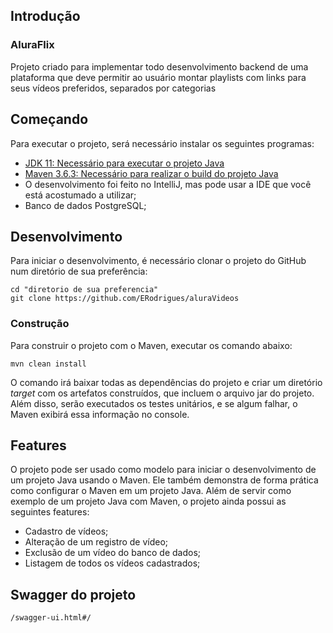 ## Introdução 
### AluraFlix
Projeto criado para implementar todo desenvolvimento backend de uma plataforma que deve permitir ao usuário montar playlists com links para seus vídeos preferidos, separados por categorias

## Começando

Para executar o projeto, será necessário instalar os seguintes programas:

- [JDK 11: Necessário para executar o projeto Java](https://www.oracle.com/br/java/technologies/javase-jdk11-downloads.html)
- [Maven 3.6.3: Necessário para realizar o build do projeto Java](https://maven.apache.org/docs/3.6.3/release-notes.html)
- O desenvolvimento foi feito no IntelliJ, mas pode usar a IDE que você está acostumado a utilizar;
- Banco de dados PostgreSQL;

## Desenvolvimento

Para iniciar o desenvolvimento, é necessário clonar o projeto do GitHub num diretório de sua preferência:

```shell
cd "diretorio de sua preferencia"
git clone https://github.com/ERodrigues/aluraVideos
```

### Construção

Para construir o projeto com o Maven, executar os comando abaixo:

```shell
mvn clean install
```

O comando irá baixar todas as dependências do projeto e criar um diretório *target* com os artefatos construídos, que incluem o arquivo jar do projeto. Além disso, serão executados os testes unitários, e se algum falhar, o Maven exibirá essa informação no console.

## Features

O projeto pode ser usado como modelo para iniciar o desenvolvimento de um projeto Java usando o Maven. Ele também demonstra de forma prática como configurar o Maven em um projeto Java.
Além de servir como exemplo de um projeto Java com Maven, o projeto ainda possui as seguintes features: 
- Cadastro de vídeos; 
- Alteração de um registro de vídeo; 
- Exclusão de um vídeo do banco de dados; 
- Listagem de todos os vídeos cadastrados;

## Swagger do projeto
```shell
/swagger-ui.html#/
```